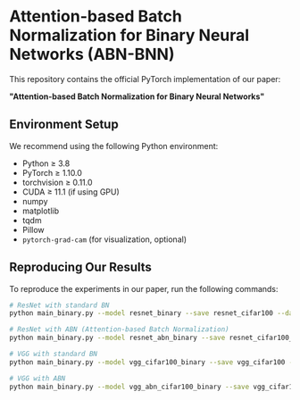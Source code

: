 # Attention-based Batch Normalization for Binary Neural Networks (ABN-BNN)

This repository contains the official PyTorch implementation of our paper:

**"Attention-based Batch Normalization for Binary Neural Networks"**

##  Environment Setup

We recommend using the following Python environment:

- Python ≥ 3.8
- PyTorch ≥ 1.10.0
- torchvision ≥ 0.11.0
- CUDA ≥ 11.1 (if using GPU)
- numpy
- matplotlib
- tqdm
- Pillow
- `pytorch-grad-cam` (for visualization, optional)

## Reproducing Our Results

To reproduce the experiments in our paper, run the following commands:

```bash
# ResNet with standard BN
python main_binary.py --model resnet_binary --save resnet_cifar100 --dataset cifar100 --input_size 32 --epochs 200 -b 256

# ResNet with ABN (Attention-based Batch Normalization)
python main_binary.py --model resnet_abn_binary --save resnet_cifar100_ABN --dataset cifar100 --input_size 32 --epochs 200 -b 256

# VGG with standard BN
python main_binary.py --model vgg_cifar100_binary --save vgg_cifar100 --dataset cifar100 --input_size 32 --epochs 200 -b 256

# VGG with ABN
python main_binary.py --model vgg_abn_cifar100_binary --save vgg_cifar100_ABN --dataset cifar100 --input_size 32 --epochs 200 -b 256
```


